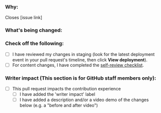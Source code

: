 <!--
Thank you for contributing to this project! You must fill out the information below before we can review this pull request. By explaining why you're making a change (or linking to a pull request) and what changes you've made, we can triage your pull request to the best possible team for review.

See our [CONTRIBUTING.md](/main/CONTRIBUTING.md) for information how to contribute.

For changes to content in [site policy](https://github.com/github/docs/tree/main/content/github/site-policy), see the [CONTRIBUTING guide in the site-policy repo](https://github.com/github/site-policy/blob/main/CONTRIBUTING.md).

We cannot accept changes to our translated content right now. See the [contributing.md](/main/CONTRIBUTING.md#earth_asia-translations) for more information.

Thanks again!
-->

### Why:

Closes [issue link]

<!-- 
- If there's an existing issue for your change, please link to it.
- If there's _not_ an existing issue, please open one first to make it more likely that this update will be accepted: https://github.com/github/docs/issues/new/choose. -->

### What's being changed:

<!-- Share artifacts of the changes, be they code snippets, GIFs or screenshots; whatever shares the most context. If you made changes to the `content` directory, a table will populate in a comment below with the staging and live article links -->

### Check off the following:

- [ ] I have reviewed my changes in staging (look for the latest deployment event in your pull request's timeline, then click **View deployment**).
- [ ] For content changes, I have completed the [self-review checklist](https://github.com/github/docs/blob/main/CONTRIBUTING.md#self-review).

### Writer impact (This section is for GitHub staff members only):

- [ ] This pull request impacts the contribution experience
  - [ ] I have added the 'writer impact' label
  - [ ] I have added a description and/or a video demo of the changes below (e.g. a "before and after video")

<!-- Description of the writer impact here -->

